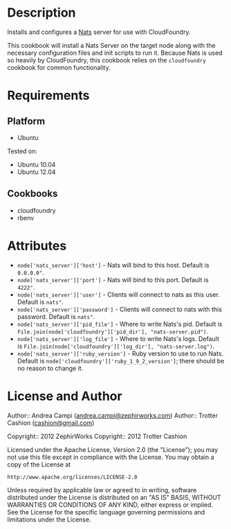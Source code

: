 Description
===========

Installs and configures a [Nats](https://github.com/derekcollison/nats)
server for use with CloudFoundry.

This cookbook will install a Nats Server on the target node along with
the necessary configuration files and init scripts to run it. Because
Nats is used so heavily by CloudFoundry, this cookbook relies on the
`cloudfoundry` cookbook for common functionality.

Requirements
============

Platform
--------

* Ubuntu

Tested on:

* Ubuntu 10.04
* Ubuntu 12.04

Cookbooks
---------

* cloudfoundry
* rbenv

Attributes
==========

* `node['nats_server']['host']` - Nats will bind to this host. Default is `0.0.0.0"`.
* `node['nats_server']['port']` - Nats will bind to this port. Default is `4222"`.
* `node['nats_server']['user']` - Clients will connect to nats as this user. Default is `nats"`.
* `node['nats_server']['password']` - Clients will connect to nats with this password. Default is `nats"`.
* `node['nats_server']['pid_file']` - Where to write Nats's pid. Default is `File.join(node['cloudfoundry']['pid_dir'], "nats-server.pid")`.
* `node['nats_server']['log_file']` - Where to write Nats's logs. Default is `File.join(node['cloudfoundry']['log_dir'], "nats-server.log")`.
* `node['nats_server']['ruby_version']` - Ruby version to use to run Nats. Default is `node['cloudfoundry']['ruby_1_9_2_version']`; there should be no reason to change it.

License and Author
==================

Author:: Andrea Campi (<andrea.campi@zephirworks.com>)
Author:: Trotter Cashion (<cashion@gmail.com>)

Copyright:: 2012 ZephirWorks
Copyright:: 2012 Trotter Cashion

Licensed under the Apache License, Version 2.0 (the "License");
you may not use this file except in compliance with the License.
You may obtain a copy of the License at

    http://www.apache.org/licenses/LICENSE-2.0

Unless required by applicable law or agreed to in writing, software
distributed under the License is distributed on an "AS IS" BASIS,
WITHOUT WARRANTIES OR CONDITIONS OF ANY KIND, either express or implied.
See the License for the specific language governing permissions and
limitations under the License.
